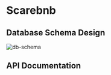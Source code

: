 # Scarebnb

## Database Schema Design

![db-schema]

[db-schema]: ./images/example.png

## API Documentation
